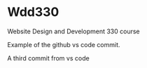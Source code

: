 # Wdd330
Website Design and Development 330 course

Example of the github vs code commit.

A third commit from vs code
